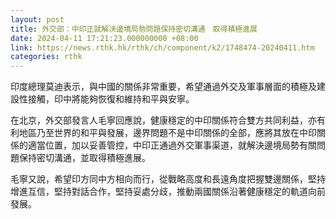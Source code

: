 ```yaml
---
layout: post
title: 外交部：中印正就解決邊境局勢問題保持密切溝通　取得積極進展
date: 2024-04-11 17:21:23.000000000 +08:00
link: https://news.rthk.hk/rthk/ch/component/k2/1748474-20240411.htm
categories: rthk
---
```


印度總理莫迪表示，與中國的關係非常重要，希望通過外交及軍事層面的積極及建設性接觸，印中將能夠恢復和維持和平與安寧。

在北京，外交部發言人毛寧回應說，健康穩定的中印關係符合雙方共同利益，亦有利地區乃至世界的和平與發展，邊界問題不是中印關係的全部，應將其放在中印關係的適當位置，加以妥善管控，中印正通過外交軍事渠道，就解決邊境局勢有關問題保持密切溝通，並取得積極進展。 

毛寧又說，希望印方同中方相向而行，從戰略高度和長遠角度把握雙邊關係，堅持增進互信，堅持對話合作，堅持妥處分歧，推動兩國關係沿著健康穩定的軌道向前發展。
